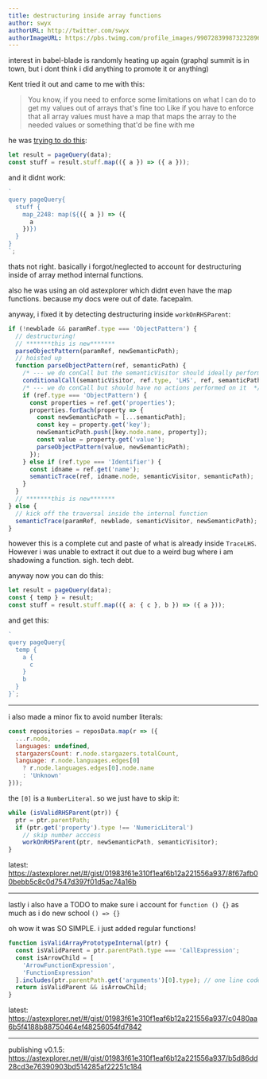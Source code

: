 ```yaml
---
title: destructuring inside array functions
author: swyx
authorURL: http://twitter.com/swyx
authorImageURL: https://pbs.twimg.com/profile_images/990728399873232896/CMPn3IxT_400x400.jpg
---
```


interest in babel-blade is randomly heating up again (graphql summit is in town, but i dont think i did anything to promote it or anything)

Kent tried it out and came to me with this:

> You know, if you need to enforce some limitations on what I can do to get my values out of arrays that's fine too
> Like if you have to enforce that all array values must have a map that maps the array to the needed values or something that'd be fine with me

he was [trying to do this](https://astexplorer.net/#/gist/01983f61e310f1eaf6b12a221556a937/1ad986e53cc50774a079ce235f92d6b39269b62c):

```js
let result = pageQuery(data);
const stuff = result.stuff.map(({ a }) => ({ a }));
```

and it didnt work:

```js
`
query pageQuery{
  stuff {
    map_2248: map(${({ a }) => ({
      a
    })})
  }
}
`;
```

thats not right. basically i forgot/neglected to account for destructuring inside of array method internal functions.

also he was using an old astexplorer which didnt even have the map functions. because my docs were out of date. facepalm.

anyway, i fixed it by detecting destructuring inside `workOnRHSParent`:

```js
if (!newblade && paramRef.type === 'ObjectPattern') {
  // destructuring!
  // *******this is new*******
  parseObjectPattern(paramRef, newSemanticPath);
  // hoisted up
  function parseObjectPattern(ref, semanticPath) {
    /* --- we do conCall but the semanticVisitor should ideally perform no actions apart from rename  */
    conditionalCall(semanticVisitor, ref.type, 'LHS', ref, semanticPath);
    /* --- we do conCall but should have no actions performed on it  */
    if (ref.type === 'ObjectPattern') {
      const properties = ref.get('properties');
      properties.forEach(property => {
        const newSemanticPath = [...semanticPath];
        const key = property.get('key');
        newSemanticPath.push([key.node.name, property]);
        const value = property.get('value');
        parseObjectPattern(value, newSemanticPath);
      });
    } else if (ref.type === 'Identifier') {
      const idname = ref.get('name');
      semanticTrace(ref, idname.node, semanticVisitor, semanticPath);
    }
  }
  // *******this is new*******
} else {
  // kick off the traversal inside the internal function
  semanticTrace(paramRef, newblade, semanticVisitor, newSemanticPath);
}
```

however this is a complete cut and paste of what is already inside `TraceLHS`. However i was unable to extract it out due to a weird bug where i am shadowing a function. sigh. tech debt.

anyway now you can do this:

```js
let result = pageQuery(data);
const { temp } = result;
const stuff = result.stuff.map(({ a: { c }, b }) => ({ a }));
```

and get this:

```js
`
query pageQuery{
  temp {
    a {
      c
    }
    b
  }
}`;
```

---

i also made a minor fix to avoid number literals:

```js
const repositories = reposData.map(r => ({
  ...r.node,
  languages: undefined,
  stargazersCount: r.node.stargazers.totalCount,
  language: r.node.languages.edges[0]
    ? r.node.languages.edges[0].node.name
    : 'Unknown'
}));
```

the `[0]` is a `NumberLiteral`. so we just have to skip it:

```js
while (isValidRHSParent(ptr)) {
  ptr = ptr.parentPath;
  if (ptr.get('property').type !== 'NumericLiteral')
    // skip number acccess
    workOnRHSParent(ptr, newSemanticPath, semanticVisitor);
}
```

latest: https://astexplorer.net/#/gist/01983f61e310f1eaf6b12a221556a937/8f67afb00bebb5c8c0d7547d397f01d5ac74a16b

---

lastly i also have a TODO to make sure i account for `function () {}` as much as i do new school `() => {}`

oh wow it was SO SIMPLE. i just added regular functions!

```js
function isValidArrayPrototypeInternal(ptr) {
  const isValidParent = ptr.parentPath.type === 'CallExpression';
  const isArrowChild = [
    'ArrowFunctionExpression',
    'FunctionExpression'
  ].includes(ptr.parentPath.get('arguments')[0].type); // one line code change lol
  return isValidParent && isArrowChild;
}
```

latest: https://astexplorer.net/#/gist/01983f61e310f1eaf6b12a221556a937/c0480aa6b5f4188b88750464ef48256054fd7842

---

publishing v0.1.5: https://astexplorer.net/#/gist/01983f61e310f1eaf6b12a221556a937/b5d86dd28cd3e76390903bd514285af22251c184
